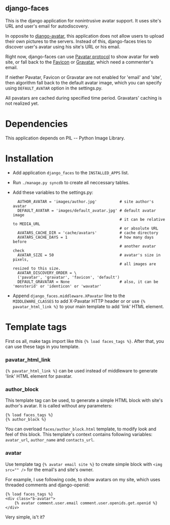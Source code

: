 django-faces
------------

This is the django application for nonintrusive avatar support.
It uses site's URL and user's email for autodiscovery.

In opposite to [django-avatar][], this application does not allow
users to upload their own pictures to the servers. Instead of this,
django-faces tries to discover user's avatar using his site's URL or
his email.


Right now, django-faces can use [Pavatar protocol][pavatar] to
show avatar for web site, or fall back to the [Favicon][] or [Gravatar][], which need a commenter's email.

If niether Pavatar, Favicon or Gravatar are not enabled for 'email'
and 'site', then algorithm fall back to the default avatar image,
which you can specify using `DEFAULT_AVATAR` option in the settings.py.

All pavatars are cached during specified time period. Gravatars' caching
is not realized yet.

Dependencies
============

This application depends on PIL -- Python Image Library.

Installation
============

* Add application `django_faces` to the `INSTALLED_APPS` list.
* Run `./manage.py syncdb` to create all neccessary tables.
* Add these variables to the settings.py:

        AUTHOR_AVATAR = 'images/author.jpg'          # site author's avatar
        DEFAULT_AVATAR = 'images/default_avatar.jpg' # default avatar image
                                                     # it can be relative to MEDIA_URL
                                                     # or absolute URL
        AVATARS_CACHE_DIR = 'cache/avatars'          # cache directory
        AVATARS_CACHE_DAYS = 1                       # how many days before
                                                     # another avatar check
        AVATAR_SIZE = 50                             # avatar's size in pixels,
                                                     # all images are resized to this size.
        AVATAR_DISCOVERY_ORDER = \
        ('pavatar', 'gravatar', 'favicon', 'default')
        DEFAULT_GRAVATAR = None                      # also, it can be 'monsterid' or 'identicon' or 'wavatar'

* Append `django_faces.middleware.XPavatar` line to the `MIDDLEWARE_CLASSES` to add X-Pavatar
  HTTP header or or use `{% pavatar_html_link %}` to your main template to add 'link' HTML element.

Template tags
=============

First os all, make tags import like this `{% load faces_tags %}`. After that, you can use these
tags in you template.

### pavatar_html_link ###

`{% pavatar_html_link %}` can be used instead of middleware to generate 'link' HTML element
for pavatar.

### author_block ###

This template tag can be used, to generate a simple HTML block with site's author's avatar.
It is called without any parameters:

    {% load faces_tags %}
    {% author_block %}

You can overload `faces/author_block.html` template, to modify look and feel of this block.
This template's context contains following variables: `avatar_url`, `author_name` and `contacts_url`.

### avatar ###

Use template tag `{% avatar email site %}` to create simple block with `<img src="" />`
for the email's and site's owner.

For example, I use following code, to show avatars on my site, which uses threaded comments and
django-openid:

    {% load faces_tags %}
    <div class="b-avatar">
        {% avatar comment.user.email comment.user.openids.get.openid %}
    </div>

Very simple, is't it?

[django-avatar]: http://code.google.com/p/django-avatar/
[pavatar]:  http://pavatar.com/spec/
[gravatar]: http://gravatar.com/
[favicon]: http://en.wikipedia.org/wiki/Favicon

